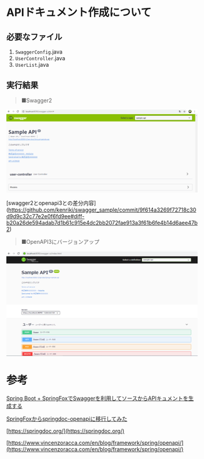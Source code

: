 
# APIドキュメント作成について

## 必要なファイル

1. `SwaggerConfig`.java
2. `UserController`.java
3. `UserList`.java

## 実行結果

> ■Swagger2
<img src="./img/swagger2.png" alt="swagger2" title="swagger画面">

[swagger2とopenapi3との差分内容]
(https://github.com/kenriki/swagger_sample/commit/9f614a3269f72718c30d9d9c32c77e2e0f6fd9ee#diff-b20a26de594adab7d1b61c915e4dc2bb2072fae913a3f61b6fe4b14d6aee47b2)
> ■OpenAPI3にバージョンアップ
<img src="./img/swagger3.png" alt="swagger3" title="swagger画面">

# 参考
[Spring Boot + SpringFoxでSwaggerを利用してソースからAPIキュメントを生成する](https://qiita.com/NagaokaKenichi/items/b6d4d55a202e6a93d047)

[SpringFoxからspringdoc-openapiに移行してみた](https://qiita.com/yukithm/items/fafc54bc331696b0c333)

[https://springdoc.org/](https://springdoc.org/)

[https://www.vincenzoracca.com/en/blog/framework/spring/openapi/](https://www.vincenzoracca.com/en/blog/framework/spring/openapi/)

